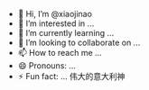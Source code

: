 - 👋 Hi, I’m @xiaojinao
- 👀 I’m interested in ...
- 🌱 I’m currently learning ...
- 💞️ I’m looking to collaborate on ...
- 📫 How to reach me ...
- 😄 Pronouns: ...
- ⚡ Fun fact: ...
伟大的意大利神
<!---
xiaojinao/xiaojinao is a ✨ special ✨ repository because its `README.md` (this file) appears on your GitHub profile.
You can click the Preview link to take a look at your changes.
--->
